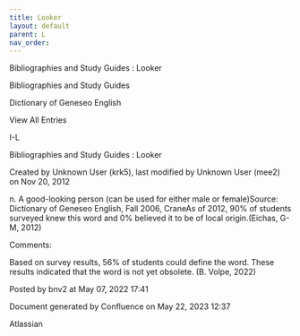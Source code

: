 ```yaml
---
title: Looker
layout: default
parent: L
nav_order:
---
```


Bibliographies and Study Guides : Looker

Bibliographies and Study Guides

Dictionary of Geneseo English

View All Entries

I-L

Bibliographies and Study Guides : Looker

Created by  Unknown User (krk5), last modified by  Unknown User (mee2) on Nov 20, 2012

n. A good-looking person (can be used for either male or female)Source: Dictionary of Geneseo English, Fall 2006, CraneAs of 2012, 90% of students surveyed knew this word and 0% believed it to be of local origin.(Eichas, G-M, 2012) 

Comments:

Based on survey results, 56% of students could define the word. These results indicated that the word is not yet obsolete. (B. Volpe, 2022)

Posted by bnv2 at May 07, 2022 17:41

Document generated by Confluence on May 22, 2023 12:37

Atlassian
